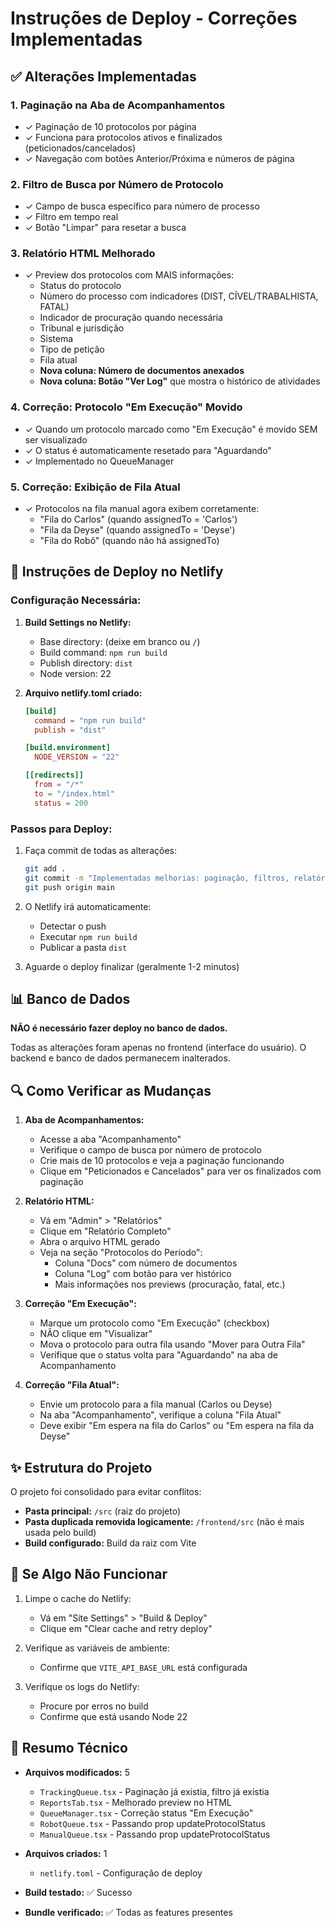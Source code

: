 # Instruções de Deploy - Correções Implementadas

## ✅ Alterações Implementadas

### 1. **Paginação na Aba de Acompanhamentos**
- ✓ Paginação de 10 protocolos por página
- ✓ Funciona para protocolos ativos e finalizados (peticionados/cancelados)
- ✓ Navegação com botões Anterior/Próxima e números de página

### 2. **Filtro de Busca por Número de Protocolo**
- ✓ Campo de busca específico para número de processo
- ✓ Filtro em tempo real
- ✓ Botão "Limpar" para resetar a busca

### 3. **Relatório HTML Melhorado**
- ✓ Preview dos protocolos com MAIS informações:
  - Status do protocolo
  - Número do processo com indicadores (DIST, CÍVEL/TRABALHISTA, FATAL)
  - Indicador de procuração quando necessária
  - Tribunal e jurisdição
  - Sistema
  - Tipo de petição
  - Fila atual
  - **Nova coluna: Número de documentos anexados**
  - **Nova coluna: Botão "Ver Log"** que mostra o histórico de atividades

### 4. **Correção: Protocolo "Em Execução" Movido**
- ✓ Quando um protocolo marcado como "Em Execução" é movido SEM ser visualizado
- ✓ O status é automaticamente resetado para "Aguardando"
- ✓ Implementado no QueueManager

### 5. **Correção: Exibição de Fila Atual**
- ✓ Protocolos na fila manual agora exibem corretamente:
  - "Fila do Carlos" (quando assignedTo = 'Carlos')
  - "Fila da Deyse" (quando assignedTo = 'Deyse')
  - "Fila do Robô" (quando não há assignedTo)

## 🚀 Instruções de Deploy no Netlify

### Configuração Necessária:

1. **Build Settings no Netlify:**
   - Base directory: (deixe em branco ou `/`)
   - Build command: `npm run build`
   - Publish directory: `dist`
   - Node version: 22

2. **Arquivo netlify.toml criado:**
   ```toml
   [build]
     command = "npm run build"
     publish = "dist"

   [build.environment]
     NODE_VERSION = "22"

   [[redirects]]
     from = "/*"
     to = "/index.html"
     status = 200
   ```

### Passos para Deploy:

1. Faça commit de todas as alterações:
   ```bash
   git add .
   git commit -m "Implementadas melhorias: paginação, filtros, relatório HTML e correções"
   git push origin main
   ```

2. O Netlify irá automaticamente:
   - Detectar o push
   - Executar `npm run build`
   - Publicar a pasta `dist`

3. Aguarde o deploy finalizar (geralmente 1-2 minutos)

## 📊 Banco de Dados

**NÃO é necessário fazer deploy no banco de dados.**

Todas as alterações foram apenas no frontend (interface do usuário). O backend e banco de dados permanecem inalterados.

## 🔍 Como Verificar as Mudanças

1. **Aba de Acompanhamentos:**
   - Acesse a aba "Acompanhamento"
   - Verifique o campo de busca por número de protocolo
   - Crie mais de 10 protocolos e veja a paginação funcionando
   - Clique em "Peticionados e Cancelados" para ver os finalizados com paginação

2. **Relatório HTML:**
   - Vá em "Admin" > "Relatórios"
   - Clique em "Relatório Completo"
   - Abra o arquivo HTML gerado
   - Veja na seção "Protocolos do Período":
     - Coluna "Docs" com número de documentos
     - Coluna "Log" com botão para ver histórico
     - Mais informações nos previews (procuração, fatal, etc.)

3. **Correção "Em Execução":**
   - Marque um protocolo como "Em Execução" (checkbox)
   - NÃO clique em "Visualizar"
   - Mova o protocolo para outra fila usando "Mover para Outra Fila"
   - Verifique que o status volta para "Aguardando" na aba de Acompanhamento

4. **Correção "Fila Atual":**
   - Envie um protocolo para a fila manual (Carlos ou Deyse)
   - Na aba "Acompanhamento", verifique a coluna "Fila Atual"
   - Deve exibir "Em espera na fila do Carlos" ou "Em espera na fila da Deyse"

## ✨ Estrutura do Projeto

O projeto foi consolidado para evitar conflitos:
- **Pasta principal:** `/src` (raiz do projeto)
- **Pasta duplicada removida logicamente:** `/frontend/src` (não é mais usada pelo build)
- **Build configurado:** Build da raiz com Vite

## 🐛 Se Algo Não Funcionar

1. Limpe o cache do Netlify:
   - Vá em "Site Settings" > "Build & Deploy"
   - Clique em "Clear cache and retry deploy"

2. Verifique as variáveis de ambiente:
   - Confirme que `VITE_API_BASE_URL` está configurada

3. Verifique os logs do Netlify:
   - Procure por erros no build
   - Confirme que está usando Node 22

## 📝 Resumo Técnico

- **Arquivos modificados:** 5
  - `TrackingQueue.tsx` - Paginação já existia, filtro já existia
  - `ReportsTab.tsx` - Melhorado preview no HTML
  - `QueueManager.tsx` - Correção status "Em Execução"
  - `RobotQueue.tsx` - Passando prop updateProtocolStatus
  - `ManualQueue.tsx` - Passando prop updateProtocolStatus

- **Arquivos criados:** 1
  - `netlify.toml` - Configuração de deploy

- **Build testado:** ✅ Sucesso
- **Bundle verificado:** ✅ Todas as features presentes
